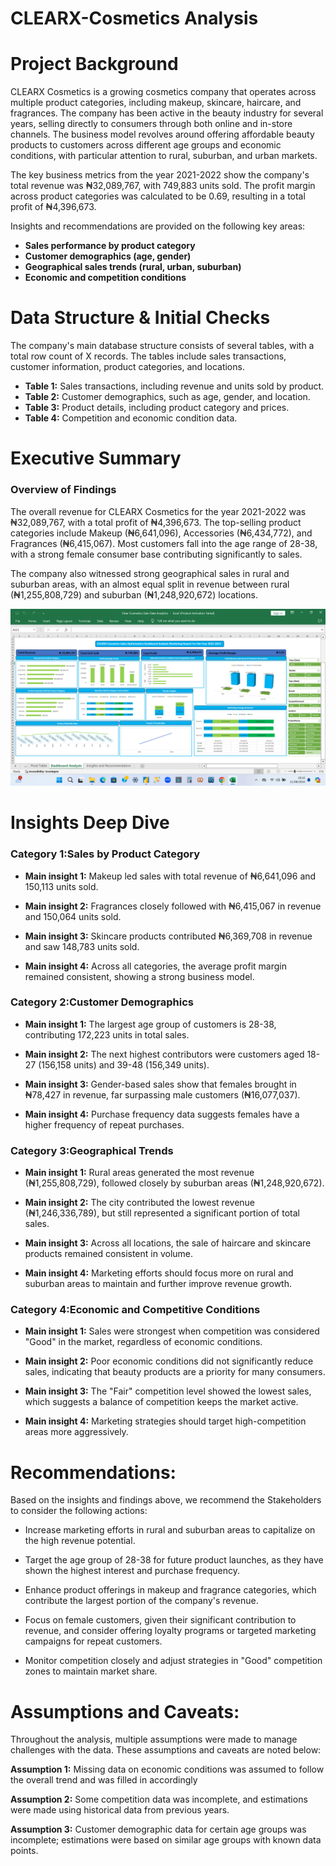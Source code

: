# CLEARX-Cosmetics Analysis 

# Project Background
CLEARX Cosmetics is a growing cosmetics company that operates across multiple product categories, including makeup, skincare, haircare, and fragrances. The company has been active in the beauty industry for several years, selling directly to consumers through both online and in-store channels. The business model revolves around offering affordable beauty products to customers across different age groups and economic conditions, with particular attention to rural, suburban, and urban markets.

The key business metrics from the year 2021-2022 show the company's total revenue was ₦32,089,767, with 749,883 units sold. The profit margin across product categories was calculated to be 0.69, resulting in a total profit of ₦4,396,673.

Insights and recommendations are provided on the following key areas:


- **Sales performance by product category** 
- **Customer demographics (age, gender)** 
- **Geographical sales trends (rural, urban, suburban)** 
- **Economic and competition conditions** 



# Data Structure & Initial Checks

The company's main database structure consists of several tables, with a total row count of X records. The tables include sales transactions, customer information, product categories, and locations. 

- **Table 1:** Sales transactions, including revenue and units sold by product.
- **Table 2:** Customer demographics, such as age, gender, and location.
- **Table 3:** Product details, including product category and prices.
- **Table 4:** Competition and economic condition data.



# Executive Summary

### Overview of Findings

The overall revenue for CLEARX Cosmetics for the year 2021-2022 was ₦32,089,767, with a total profit of ₦4,396,673. The top-selling product categories include Makeup (₦6,641,096), Accessories (₦6,434,772), and Fragrances (₦6,415,067). Most customers fall into the age range of 28-38, with a strong female consumer base contributing significantly to sales.

The company also witnessed strong geographical sales in rural and suburban areas, with an almost equal split in revenue between rural (₦1,255,808,729) and suburban (₦1,248,920,672) locations.

![Image alt](https://github.com/deborah-adeyemo/CLEARX-Cosmetics-Report/blob/baad04f147c1fde7c556ecc890c6b3d63e97556d/CLEARX%20Cosmetics%20Excel%20Dashboard.png)





# Insights Deep Dive
### Category 1:Sales by Product Category

* **Main insight 1:** Makeup led sales with total revenue of ₦6,641,096 and 150,113 units sold.
  
* **Main insight 2:** Fragrances closely followed with ₦6,415,067 in revenue and 150,064 units sold.
  
* **Main insight 3:** Skincare products contributed ₦6,369,708 in revenue and saw 148,783 units sold.
 
* **Main insight 4:** Across all categories, the average profit margin remained consistent, showing a strong business model.


### Category 2:Customer Demographics

* **Main insight 1:** The largest age group of customers is 28-38, contributing 172,223 units in total sales.
  
* **Main insight 2:** The next highest contributors were customers aged 18-27 (156,158 units) and 39-48 (156,349 units).
  
* **Main insight 3:** Gender-based sales show that females brought in ₦78,427 in revenue, far surpassing male customers (₦16,077,037).
  
* **Main insight 4:** Purchase frequency data suggests females have a higher frequency of repeat purchases.


### Category 3:Geographical Trends

* **Main insight 1:** Rural areas generated the most revenue (₦1,255,808,729), followed closely by suburban areas (₦1,248,920,672).
  
* **Main insight 2:** The city contributed the lowest revenue (₦1,246,336,789), but still represented a significant portion of total sales.
  
* **Main insight 3:** Across all locations, the sale of haircare and skincare products remained consistent in volume.
  
* **Main insight 4:** Marketing efforts should focus more on rural and suburban areas to maintain and further improve revenue growth.



### Category 4:Economic and Competitive Conditions

* **Main insight 1:** Sales were strongest when competition was considered "Good" in the market, regardless of economic conditions.
  
* **Main insight 2:**  Poor economic conditions did not significantly reduce sales, indicating that beauty products are a priority for many consumers.
  
* **Main insight 3:** The "Fair" competition level showed the lowest sales, which suggests a balance of competition keeps the market active.
  
* **Main insight 4:**  Marketing strategies should target high-competition areas more aggressively.


# Recommendations:

Based on the insights and findings above, we recommend the Stakeholders to consider the following actions:

* Increase marketing efforts in rural and suburban areas to capitalize on the high revenue potential.
  
* Target the age group of 28-38 for future product launches, as they have shown the highest interest and purchase frequency.
  
* Enhance product offerings in makeup and fragrance categories, which contribute the largest portion of the company's revenue.
  
* Focus on female customers, given their significant contribution to revenue, and consider offering loyalty programs or targeted marketing campaigns for repeat customers.
  
* Monitor competition closely and adjust strategies in "Good" competition zones to maintain market share.
  


# Assumptions and Caveats:

Throughout the analysis, multiple assumptions were made to manage challenges with the data. These assumptions and caveats are noted below:

**Assumption 1:** Missing data on economic conditions was assumed to follow the overall trend and was filled in accordingly
  
**Assumption 2:** Some competition data was incomplete, and estimations were made using historical data from previous years.
  
**Assumption 3:** Customer demographic data for certain age groups was incomplete; estimations were based on similar age groups with known data points.
